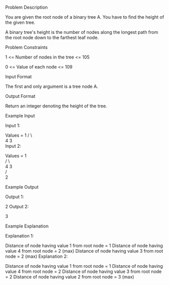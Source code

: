 Problem Description

You are given the root node of a binary tree A. You have to find the height of the given tree.

A binary tree's height is the number of nodes along the longest path from the root node down to the farthest leaf node.

Problem Constraints

1 <= Number of nodes in the tree <= 105

0 <= Value of each node <= 109

Input Format

The first and only argument is a tree node A.

Output Format

Return an integer denoting the height of the tree.

Example Input

Input 1:

Values = 1
/ \  
 4 3  
Input 2:

Values = 1  
 / \  
 4 3  
 /  
 2

Example Output

Output 1:

2
Output 2:

3

Example Explanation

Explanation 1:

Distance of node having value 1 from root node = 1
Distance of node having value 4 from root node = 2 (max)
Distance of node having value 3 from root node = 2 (max)
Explanation 2:

Distance of node having value 1 from root node = 1
Distance of node having value 4 from root node = 2
Distance of node having value 3 from root node = 2
Distance of node having value 2 from root node = 3 (max)
